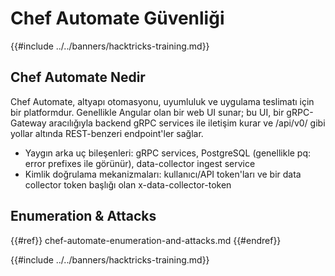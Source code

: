 # Chef Automate Güvenliği

{{#include ../../banners/hacktricks-training.md}}

## Chef Automate Nedir

Chef Automate, altyapı otomasyonu, uyumluluk ve uygulama teslimatı için bir platformdur. Genellikle Angular olan bir web UI sunar; bu UI, bir gRPC-Gateway aracılığıyla backend gRPC services ile iletişim kurar ve /api/v0/ gibi yollar altında REST-benzeri endpoint'ler sağlar.

- Yaygın arka uç bileşenleri: gRPC services, PostgreSQL (genellikle pq: error prefixes ile görünür), data-collector ingest service
- Kimlik doğrulama mekanizmaları: kullanıcı/API token'ları ve bir data collector token başlığı olan x-data-collector-token

## Enumeration & Attacks

{{#ref}}
chef-automate-enumeration-and-attacks.md
{{#endref}}

{{#include ../../banners/hacktricks-training.md}}

